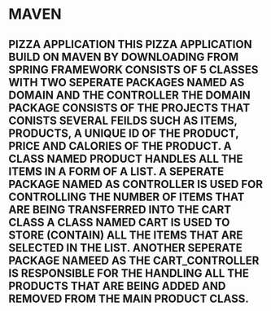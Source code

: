 # MAVEN
PIZZA APPLICATION
THIS PIZZA APPLICATION BUILD ON MAVEN BY DOWNLOADING FROM SPRING FRAMEWORK 
CONSISTS OF 5 CLASSES WITH TWO SEPERATE PACKAGES NAMED AS DOMAIN AND THE CONTROLLER 
THE DOMAIN PACKAGE CONSISTS OF THE PROJECTS THAT CONISTS SEVERAL FEILDS SUCH AS ITEMS, PRODUCTS, A UNIQUE ID OF THE PRODUCT,
PRICE AND CALORIES OF THE PRODUCT.
A CLASS NAMED PRODUCT HANDLES ALL THE ITEMS IN A FORM OF A LIST.
A SEPERATE PACKAGE NAMED AS CONTROLLER IS USED FOR CONTROLLING THE NUMBER OF ITEMS THAT ARE BEING TRANSFERRED INTO THE CART CLASS
A CLASS NAMED CART IS USED TO STORE (CONTAIN) ALL THE ITEMS THAT ARE SELECTED IN THE LIST.
ANOTHER SEPERATE PACKAGE NAMEED AS THE CART_CONTROLLER IS RESPONSIBLE FOR THE HANDLING ALL THE PRODUCTS THAT ARE BEING ADDED AND
REMOVED FROM THE MAIN PRODUCT CLASS.
---------------------------------------------------------------------------------------------------------------------
